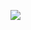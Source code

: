 [<img src="https://img.shields.io/badge/dynamic/json?color=%23000&label=leetcode&labelColor=333333&style=for-the-badge&prefix=%20total%20&query=num_solved&suffix=%20solved%20&url=https%3A%2F%2Fleetcode.com%2Fapi%2Fproblems%2Falgorithms%2F%3Fuser_name%3Dkrapjost&logo=LeetCode&logoColor=FFA116"/>](https://leetcode.com/krapjost/)
